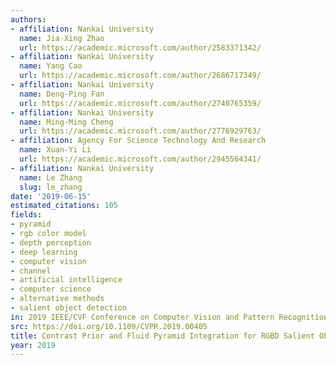 ```yaml
---
authors:
- affiliation: Nankai University
  name: Jia-Xing Zhao
  url: https://academic.microsoft.com/author/2583371342/
- affiliation: Nankai University
  name: Yang Cao
  url: https://academic.microsoft.com/author/2686717349/
- affiliation: Nankai University
  name: Deng-Ping Fan
  url: https://academic.microsoft.com/author/2740765359/
- affiliation: Nankai University
  name: Ming-Ming Cheng
  url: https://academic.microsoft.com/author/2776929763/
- affiliation: Agency For Science Technology And Research
  name: Xuan-Yi Li
  url: https://academic.microsoft.com/author/2945564341/
- affiliation: Nankai University
  name: Le Zhang
  slug: le_zhang
date: '2019-06-15'
estimated_citations: 105
fields:
- pyramid
- rgb color model
- depth perception
- deep learning
- computer vision
- channel
- artificial intelligence
- computer science
- alternative methods
- salient object detection
in: 2019 IEEE/CVF Conference on Computer Vision and Pattern Recognition (CVPR)
src: https://doi.org/10.1109/CVPR.2019.00405
title: Contrast Prior and Fluid Pyramid Integration for RGBD Salient Object Detection
year: 2019
---
```

